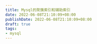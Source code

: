 ```yaml
---
title: Mysql的聚簇索引和辅助索引 
date: 2022-06-08T21:10:09+08:00
publishDate: 2022-06-08T21:10:09+08:00
draft: true
tags:
- mysql
---
```


## 

